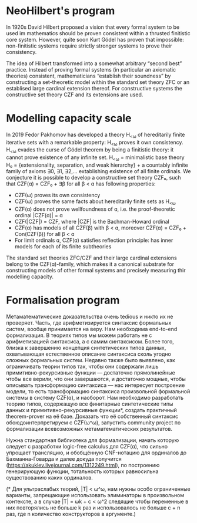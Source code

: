 NeoHilbert's program
====================

In 1920s David Hilbert proposed a vision that every formal system to be used im mathematics should be proven consistent within a thrusted finitistic core system. However, quite soon Kurt Gödel has proven that impossible: non-finitistic systems require strictly stronger systems to prove their consistency.

The idea of Hilbert transformed into a somewhat arbitrary “second best” practice. Instead of proving formal systems (in particular an axiomatic theories) consistent, mathematicians “establish their soundness” by constructing a set-theoretic model within the standard set theory ZFC or an establised large cardinal extension thereof. For constructive systems the constructive set theory CZF and its extensions are used. 

# Modelling capacity scale

In 2019 Fedor Pakhomov has developed a theory H<sub><ω</sub> of hereditarily finite iterative sets with a remarkable property: H<sub><ω</sub> proves it own consistency. H<sub><ω</sub> evades the curse of Gödel theorem by being a finitistic theory: it cannot prove existence of any infinite set.
H<sub><ω</sub> = minimalistic base theory H₀ = {extensionality, separation, and weak hierarchy} + a countably infinite family of axioms ∃0, ∃1, ∃2,... extablishing existence of all finite ordinals. We conjecture it is possible to develop a constructive set theory CZF₀, such that CZF(ɑ) = CZF₀ + ∃β for all β < ɑ has following properties:
- CZF(ω) proves its own consistency
- CZF(ω) proves the same facts about hereditarily finite sets as H<sub><ω</sub>
- CZF(ɑ) does not prove wellfoundness of ɑ, i.e. the proof-theoretic ordinal |CZF(ɑ)| = ɑ
- CZF(|CZF|) = CZF, where |CZF| is the Bachman-Howard ordinal
- CZF(ɑ) has models of all CZF(β) with β < ɑ, moreover CZF(ɑ) = CZF₀ + Con(CZF(β)) for all β < ɑ
- For limit ordinals ɑ, CZF(ɑ) satisfies reflection principle: has inner models for each of its finite subtheories

The standard set theories ZFC/CZF and their large cardinal extensions belong to the CZF(ɑ)-family, which makes it a canonical substrate for constructing models of other formal systems and precisely measuring thir modelling capacity.


# Formalisation program

Метаматематические доказательства очень tedious и никто их не проверяет. Часть, где арифметизируется синтаксис формальных систем, вообще принимается на веру. Нам необходима end-to-end формализация. В теориях типов мы можем работать не с арифметизацией синтаксиса, а с самим синтаксисом. Более того, близка к завершению концепция синтетических типов данных, охватывающая естественное описание синтаксиса сколь угодно сложных формальных систем. Недавно также было выявлено, как ограничивать теории типов так, чтобы они содержали лишь примитивно-рекурсивные функции — достаточно прямолинейные чтобы все верили, что они завершаются, и достаточно мощные, чтобы описывать трансформацию синтаксиса — нас интересует построение модели, то есть трансформацию синтаксиса произвольной формальной системы в систему CZF(ɑ), и наоборот. Нам необходимо разработать теорию типов, содержащую все финитарные синтетические типы данных и примитивно-рекурсивные функции*, создать практичный theorem-prover на её базе. Доказать что её собственный синтаксис обоюдоинтерпретируем с CZF(ω^ω), запустить community project по формализации всевозможных метаматематических результатов.

Нужна стандартная библиотека для формализации, начать которую следует с разработки logic-free calculus для CZF(ɑ), что сильно упрощает трансляцию, и обобщённую CNF-нотацию для ординалов до Бахманна-Говарда и далее докуда получится (https://akuklev.livejournal.com/1312249.html), по построению генерирующую функции, тотальность которых равносильна существованию каких ординалов.

(* Для ультраслабых теорий, |T| < ω^ω, нам нужны особо ограниченные варианты, запрещающие использовать элиминаторы в произвольном контексте, а в случае |T| = ωk + c < ω^2 следящие чтобы переменные в них повторялись не больше k раз и использовалось не больше c + n раз, где n количество конструкторов в аргументе.)
